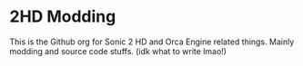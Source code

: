 # 2HD Modding

This is the Github org for Sonic 2 HD and Orca Engine related things. Mainly modding and source code stuffs. (idk what to write lmao!)
